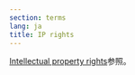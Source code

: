 ```yaml
---
section: terms
lang: ja
title: IP rights
---
```


[Intellectual property rights](/glossary/ja/terms/intellectual-property-rights/)参照。

